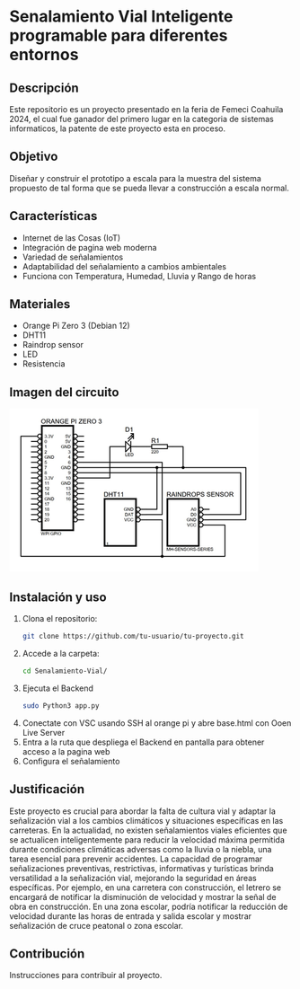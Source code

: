 # Senalamiento Vial Inteligente programable para diferentes entornos 

## Descripción
Este repositorio es un proyecto presentado en la feria de Femeci Coahuila 2024, el cual fue ganador del primero lugar en la categoria de sistemas informaticos, la patente de este proyecto esta en proceso.

## Objetivo 
Diseñar y construir el prototipo a escala para la muestra del sistema propuesto de tal forma que se pueda llevar a construcción a escala normal.

## Características
- Internet de las Cosas (IoT)
- Integración de pagina web moderna
- Variedad de señalamientos
- Adaptabilidad del señalamiento a cambios ambientales
- Funciona con Temperatura, Humedad, Lluvia y Rango de horas

## Materiales
- Orange Pi Zero 3 (Debian 12)
- DHT11
- Raindrop sensor
- LED
- Resistencia

## Imagen del circuito
![Circuito del proyecto](/Circuito.png)


## Instalación y uso
1. Clona el repositorio:
   ```bash
   git clone https://github.com/tu-usuario/tu-proyecto.git
   ```
2. Accede a la carpeta:
   ```bash
   cd Senalamiento-Vial/
   ```
3. Ejecuta el Backend
   ```bash
   sudo Python3 app.py
   ```
4. Conectate con VSC usando SSH al orange pi y abre base.html con Ooen Live Server
5. Entra a la ruta que despliega el Backend en pantalla para obtener acceso a la pagina web
6. Configura el señalamiento

## Justificación
Este proyecto es crucial para abordar la falta de cultura vial y adaptar la señalización vial a los cambios climáticos y situaciones específicas en las carreteras. En la actualidad, no existen señalamientos viales eficientes que se actualicen inteligentemente para reducir la velocidad máxima permitida durante condiciones climáticas adversas como la lluvia o la niebla, una tarea esencial para prevenir accidentes.
La capacidad de programar señalizaciones preventivas, restrictivas, informativas y turísticas brinda versatilidad a la señalización vial, mejorando la seguridad en áreas específicas. Por ejemplo, en una carretera con construcción, el letrero se encargará de notificar la disminución de velocidad y mostrar la señal de obra en construcción. En una zona escolar, podría notificar la reducción de velocidad durante las horas de entrada y salida escolar y mostrar señalización de cruce peatonal o zona escolar.

## Contribución
Instrucciones para contribuir al proyecto.

